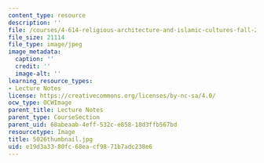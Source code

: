 ```yaml
---
content_type: resource
description: ''
file: /courses/4-614-religious-architecture-and-islamic-cultures-fall-2002/e19d3a3380fc68eacf9871b7adc238e6_5026thumbnail.jpg
file_size: 21114
file_type: image/jpeg
image_metadata:
  caption: ''
  credit: ''
  image-alt: ''
learning_resource_types:
- Lecture Notes
license: https://creativecommons.org/licenses/by-nc-sa/4.0/
ocw_type: OCWImage
parent_title: Lecture Notes
parent_type: CourseSection
parent_uid: 68abeaab-4eff-532c-e858-18d3ffb567bd
resourcetype: Image
title: 5026thumbnail.jpg
uid: e19d3a33-80fc-68ea-cf98-71b7adc238e6
---
```

